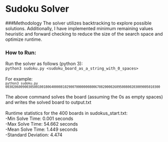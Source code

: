 # Sudoku Solver

###Methodology
The solver utilizes backtracking to explore possible solutions. Additionally, I have implemented minimum remaining values heuristic 
and forward checking to reduce the size of the search space and optimize runtime.

### How to Run:
Run the solver as follows (python 3):<br />  `python3 sudoku.py <sudoku_board_as_a_string_with_0_spaces>`
<br /> <br />
For example:<br /> 
<sub>`python3 sudoku.py 003020600900305001001806400008102900700000008006708200002609500800203009005010300`</sub>
<br /><br />
The above command solves the board (assuming the 0s as empty spaces) and writes the solved board to output.txt
<br /> <br />
Runtime statistics for the 400 boards in sudokus_start.txt: <br />
        -Min Solve Time: 0.001 seconds <br />
        -Max Solve Time: 54.662 seconds <br />
        -Mean Solve Time: 1.449 seconds <br />
        -Standard Deviation: 4.474 

